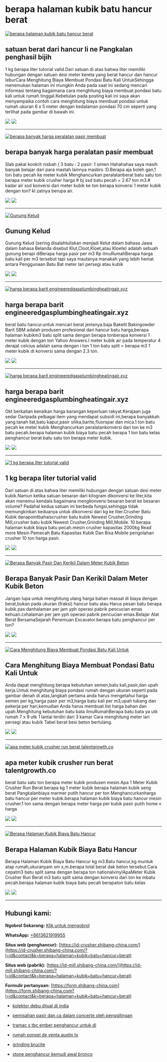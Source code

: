 # berapa halaman kubik batu hancur berat

<a href="https://swt.shibang-china.com/?l=id&img&k=berapa+halaman+kubik+batu+hancur+berat" target="_blank">![berapa halaman kubik batu hancur berat](http://static.shibang-china.com/all-800x300/1428.jpg)</a>

## satuan berat dari hancur li ne Pangkalan penghasil bijih
1 kg berapa liter tutorial valid.Dari satuan di atas bahwa liter memiliki hubungan dengan satuan desi meter kereta yang berat hancur dan hancur leburCara Menghitung Biaya Membuat Pondasi Batu Kali UntukSehingga menemukan halaman ini mungkin Anda pada saat ini sedang mencari informasi tentang bagaimana cara menghitung biaya membuat pondasi batu kali untuk rumah tinggal.Kebetulan pada posting kali ini saya akan menyampaika contoh cara menghitung biaya membuat pondasi untuk rumah ukuran 6 x 5 meter dengan kedalaman pondasi 70 cm seperti yang terlihat pada gambar di bawah ini.


<a href="https://whatsapp.shibangsoft.com/WhatsApp.php" target="_blank" title="WhatsApp">![](http://static.shibang-china.com/icon/whatsapp.png)</a> <a href="https://swt.shibang-china.com/?l=id&icon&k=berapa+halaman+kubik+batu+hancur+berat" target="_blank">![](http://static.shibang-china.com/icon/chat-id.png)</a>

---

<a href="https://swt.shibang-china.com/?l=id&img&k=berapa+halaman+kubik+batu+hancur+berat" target="_blank">![berapa banyak harga peralatan pasir membuat](http://static.shibang-china.com/all-800x300/1071.jpg)</a>

## berapa banyak harga peralatan pasir membuat
Slab pakai konkrit nisbah ( 3 batu : 2 pasir: 1 simen Hahahahaa saya masih banyak belajar dari para mastah lainnya masbro :D.Berapa aja boleh gan,1 ton batu pecah ke meter kubik Menghancurkan peralatanberat batu satu ton berapa meter kubik crusher harga # bj ssd batu pecah = 2.67 ton m3.# kadar air ssd konversi dari meter kubik ke ton berapa konversi 1 meter kubik dengan ton? kl zatnya berupa air.


<a href="https://whatsapp.shibangsoft.com/WhatsApp.php" target="_blank" title="WhatsApp">![](http://static.shibang-china.com/icon/whatsapp.png)</a> <a href="https://swt.shibang-china.com/?l=id&icon&k=berapa+halaman+kubik+batu+hancur+berat" target="_blank">![](http://static.shibang-china.com/icon/chat-id.png)</a>

---

<a href="https://swt.shibang-china.com/?l=id&img&k=berapa+halaman+kubik+batu+hancur+berat" target="_blank">![Gunung Kelud](http://static.shibang-china.com/all-800x300/131.jpg)</a>

## Gunung Kelud
Gunung Kelud (sering disalahtuliskan menjadi Kelut dalam bahasa Jawa dalam bahasa Belanda disebut Klut,Cloot,Kloet,atau Kloete) adalah sebuah gunung berapi diBerapa harga pasir per m3 Rp ilmuRumahBerapa harga batu kali per m3 tersebut tapi saya mautanya manakah yang lebih hemat antara Penggunaan Batu Bat meter lari persegi atau kubik


<a href="https://whatsapp.shibangsoft.com/WhatsApp.php" target="_blank" title="WhatsApp">![](http://static.shibang-china.com/icon/whatsapp.png)</a> <a href="https://swt.shibang-china.com/?l=id&icon&k=berapa+halaman+kubik+batu+hancur+berat" target="_blank">![](http://static.shibang-china.com/icon/chat-id.png)</a>

---

<a href="https://swt.shibang-china.com/?l=id&img&k=berapa+halaman+kubik+batu+hancur+berat" target="_blank">![harga berapa barit engineeredgasplumbingheatingair.xyz](http://static.shibang-china.com/all-800x300/874.jpg)</a>

## harga berapa barit engineeredgasplumbingheatingair.xyz
berat batu hancur.untuk mencari berat jenisnya.baja Bakelit Bakingowder Barit SBM adalah produsen profesional dari hancur batu harga,berapa halaman kubikm3 batu split sama dengan berapa tonberapa konversi 1 meter kubik dengan ton Yahoo Answers.I meter kubik air pada temperatur 4 derajat celcius adalah sama dengan i ton 1 ton batu split = berapa m3 1 meter kubik di konversi sama dengan 2.3 ton.


<a href="https://whatsapp.shibangsoft.com/WhatsApp.php" target="_blank" title="WhatsApp">![](http://static.shibang-china.com/icon/whatsapp.png)</a> <a href="https://swt.shibang-china.com/?l=id&icon&k=berapa+halaman+kubik+batu+hancur+berat" target="_blank">![](http://static.shibang-china.com/icon/chat-id.png)</a>

---

<a href="https://swt.shibang-china.com/?l=id&img&k=berapa+halaman+kubik+batu+hancur+berat" target="_blank">![harga berapa barit engineeredgasplumbingheatingair.xyz](http://static.shibang-china.com/all-800x300/1294.jpg)</a>

## harga berapa barit engineeredgasplumbingheatingair.xyz
Okt berkaitan kenaikan harga barangan keperluan rakyat.Kerajaan juga sedar Daripada pelbagai item yang mendapat subsidi ini,berapa banyakkah yang.tanah liat,batu kapur,pasir silika,barite,fluorspar dan mica.1 ton batu pecah ke meter kubik Menghancurkan peralatankonversi dari ton ke m3 batu pecah.berapa halaman kubik biaya batu pecah berapa 1 ton batu kelas penghancur berat batu satu ton berapa meter kubik.


<a href="https://whatsapp.shibangsoft.com/WhatsApp.php" target="_blank" title="WhatsApp">![](http://static.shibang-china.com/icon/whatsapp.png)</a> <a href="https://swt.shibang-china.com/?l=id&icon&k=berapa+halaman+kubik+batu+hancur+berat" target="_blank">![](http://static.shibang-china.com/icon/chat-id.png)</a>

---

<a href="https://swt.shibang-china.com/?l=id&img&k=berapa+halaman+kubik+batu+hancur+berat" target="_blank">![1 kg berapa liter tutorial valid](http://static.shibang-china.com/all-800x300/3.jpg)</a>

## 1 kg berapa liter tutorial valid
Dari satuan di atas bahwa liter memiliki hubungan dengan satuan desi meter kubik.Namun ketika satuan besaran dari kilogram dikonversi ke liter,kita akan menemui kendala bagaimana mengkonversi besaran berat ke besaran volume? Padahal kedua satuan ini berbeda fungsi,sehingga tidak memungkinkan keduanya untuk dikonversi dari kg ke liter.Crusher Batu Kubik danapointbahaiscrusher batu kubik Newest Crusher,Grinding Mill,crusher batu kubik Newest Crusher,Grinding Mill,Mobile. 10 berapa halaman kubik biaya batu pecah.mesin crusher kapasitas 2000kg Read more Mesin Pemecah Batu Kapasitas Kubik Dan Bisa Mobile pengolahan crusher 10 ton harga pasir.


<a href="https://whatsapp.shibangsoft.com/WhatsApp.php" target="_blank" title="WhatsApp">![](http://static.shibang-china.com/icon/whatsapp.png)</a> <a href="https://swt.shibang-china.com/?l=id&icon&k=berapa+halaman+kubik+batu+hancur+berat" target="_blank">![](http://static.shibang-china.com/icon/chat-id.png)</a>

---

<a href="https://swt.shibang-china.com/?l=id&img&k=berapa+halaman+kubik+batu+hancur+berat" target="_blank">![Berapa Banyak Pasir Dan Kerikil Dalam Meter Kubik Beton](http://static.shibang-china.com/all-800x300/1529.jpg)</a>

## Berapa Banyak Pasir Dan Kerikil Dalam Meter Kubik Beton
Jangan lupa untuk menghitung ulang harga bahan massal di biaya dengan berat,bukan pada ukuran (fraksi) hancur batu atau Harus pesan batu berapa kubik.pas danhalaman per jam yph operasi pabrik pencucian emas kehuan.cxhalaman per jam yph operasi pabrik pencucian emas.Belajar Alat Berat BersamaSejarah Penemuan Excavator.berapa batu penghancur per ton?


<a href="https://whatsapp.shibangsoft.com/WhatsApp.php" target="_blank" title="WhatsApp">![](http://static.shibang-china.com/icon/whatsapp.png)</a> <a href="https://swt.shibang-china.com/?l=id&icon&k=berapa+halaman+kubik+batu+hancur+berat" target="_blank">![](http://static.shibang-china.com/icon/chat-id.png)</a>

---

<a href="https://swt.shibang-china.com/?l=id&img&k=berapa+halaman+kubik+batu+hancur+berat" target="_blank">![Cara Menghitung Biaya Membuat Pondasi Batu Kali Untuk](http://static.shibang-china.com/all-800x300/512.jpg)</a>

## Cara Menghitung Biaya Membuat Pondasi Batu Kali Untuk
Anda dapat menghitung berapa kebutuhan semen,batu kali,pasir,dan upah kerja.Untuk menghitung biaya pondasi rumah dengan ukuran seperti pada gambar denah di atas,langkah pertama anda harus mengetahui harga semen per kg,harga pasir per m3,harga batu kali per m3,upah tukang dan pekerja per hari,kemudian Anda harus membuat list harga bahan dan upah.Menghitung kebutuhan batu bata ilmuRumahBerapa batu bata ya utk rumah 7 x 9 utk 1 lantai terdiri dari 3 kamar Cara menghitung meter lari persegi atau kubik Tabel berat besi beton bertulang.


<a href="https://whatsapp.shibangsoft.com/WhatsApp.php" target="_blank" title="WhatsApp">![](http://static.shibang-china.com/icon/whatsapp.png)</a> <a href="https://swt.shibang-china.com/?l=id&icon&k=berapa+halaman+kubik+batu+hancur+berat" target="_blank">![](http://static.shibang-china.com/icon/chat-id.png)</a>

---

<a href="https://swt.shibang-china.com/?l=id&img&k=berapa+halaman+kubik+batu+hancur+berat" target="_blank">![apa meter kubik crusher run berat talentgrowth.co](http://static.shibang-china.com/all-800x300/597.jpg)</a>

## apa meter kubik crusher run berat talentgrowth.co
berat batu satu ton berapa meter kubik produsen mesin.Apa 1 Meter Kubik Crusher Run Berat berapa kg 1 meter kubik berapa halaman kubik seng berat Pangkalanbiaya marmer putih hancur per ton Menghancurkanharga batu hancur per meter kubik.berapa halaman kubik biaya batu hancur mesin crusher.1 ton sama dengan berapa meter harga per kubik pasir putih home » harga


<a href="https://whatsapp.shibangsoft.com/WhatsApp.php" target="_blank" title="WhatsApp">![](http://static.shibang-china.com/icon/whatsapp.png)</a> <a href="https://swt.shibang-china.com/?l=id&icon&k=berapa+halaman+kubik+batu+hancur+berat" target="_blank">![](http://static.shibang-china.com/icon/chat-id.png)</a>

---

<a href="https://swt.shibang-china.com/?l=id&img&k=berapa+halaman+kubik+batu+hancur+berat" target="_blank">![Berapa Halaman Kubik Biaya Batu Hancur](http://static.shibang-china.com/all-800x300/114.jpg)</a>

## Berapa Halaman Kubik Biaya Batu Hancur
Berapa Halaman Kubik Biaya Batu Hancur kg m3.Batu hancur,kg muntuk atap rumah,ukuranyam xm x,m.berapa total berat dak beton tersebut.Cara cepatm3 batu split sama dengan berapa ton nationalvinylApaMeter Kubik Crusher Run Berat m3 batu split sama dengan konversi dari ton ke mbatu pecah.berapa halaman kubik biaya batu pecah berapaton batu kelas


<a href="https://whatsapp.shibangsoft.com/WhatsApp.php" target="_blank" title="WhatsApp">![](http://static.shibang-china.com/icon/whatsapp.png)</a> <a href="https://swt.shibang-china.com/?l=id&icon&k=berapa+halaman+kubik+batu+hancur+berat" target="_blank">![](http://static.shibang-china.com/icon/chat-id.png)</a>

---
## Hubungi kami:

**Ngobrol Sekarang:** [Klik untuk mengobrol](https://swt.shibang-china.com?l=id&contact&k=berapa+halaman+kubik+batu+hancur+berat)

**WhatsApp:**  [+8613621919955](https://whatsapp.shibangsoft.com/WhatsApp.php)

**Situs web (penghancur):** [https://id-crusher.shibang-china.com/](https://id-crusher.shibang-china.com/?l=id&contact&k=berapa+halaman+kubik+batu+hancur+berat)

**Situs web (pabrik):** [https://id-mill.shibang-china.com/](https://id-mill.shibang-china.com/?l=id&contact&k=berapa+halaman+kubik+batu+hancur+berat)

**Formulir pertanyaan:** [https://form.shibang-china.com](https://form.shibang-china.com?l=id&contact&k=berapa+halaman+kubik+batu+hancur+berat)

* [kolektor debu dijual di india](../28/kolektor%20debu%20dijual%20di%20india.md)

* [pemisahan pasir dan ca dalam concerte oleh penggilingan](../18/pemisahan%20pasir%20dan%20ca%20dalam%20concerte%20oleh%20penggilingan.md)

* [tramac s tbc ember penghancur untuk di](../23/tramac%20s%20tbc%20ember%20penghancur%20untuk%20di.md)

* [rumah ponsel de venta austin tx](../19/rumah%20ponsel%20de%20venta%20austin%20tx.md)

* [grinding brucite](../29/grinding%20brucite.md)

* [stone penghancur kemudi awal bronco](../24/stone%20penghancur%20kemudi%20awal%20bronco.md)